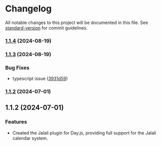 # Changelog

All notable changes to this project will be documented in this file. See [standard-version](https://github.com/conventional-changelog/standard-version) for commit guidelines.

### [1.1.4](https://github.com/sssajjad007/jalali-plugin-dayjs/compare/v1.1.3...v1.1.4) (2024-08-19)

### [1.1.3](https://github.com/sssajjad007/jalali-plugin-dayjs/compare/v1.1.2...v1.1.3) (2024-08-19)


### Bug Fixes

* typescript issue ([3931d59](https://github.com/sssajjad007/jalali-plugin-dayjs/commit/3931d59))

### [1.1.2](https://github.com/sssajjad007/jalali-plugin-dayjs/compare/v1.1.1...v1.1.2) (2024-07-01)

## 1.1.2 (2024-07-01)


### Features

* Created the Jalali plugin for Day.js, providing full support for the Jalali calendar system.
